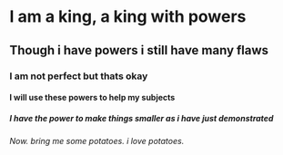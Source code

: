 # I am a king, a king with powers
## Though i have powers i still have many flaws
### I am not perfect but thats okay 
#### I will use these powers to help my subjects
##### I have the power to make things smaller as i have just demonstrated 
###### Now. bring me some potatoes. i love potatoes.
